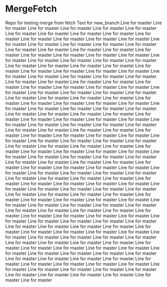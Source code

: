 # MergeFetch
Repo for testing merge from fetch
Text for new_branch
Line for master
Line for master
Line for master
Line for master
Line for master
Line for master
Line for master
Line for master
Line for master
Line for master
Line for master
Line for master
Line for master
Line for master
Line for master
Line for master
Line for master
Line for master
Line for master
Line for master
Line for master
Line for master
Line for master
Line for master
Line for master
Line for master
Line for master
Line for master
Line for master
Line for master
Line for master
Line for master
Line for master
Line for master
Line for master
Line for master
Line for master
Line for master
Line for master
Line for master
Line for master
Line for master
Line for master
Line for master
Line for master
Line for master
Line for master
Line for master
Line for master
Line for master
Line for master
Line for master
Line for master
Line for master
Line for master
Line for master
Line for master
Line for master
Line for master
Line for master
Line for master
Line for master
Line for master
Line for master
Line for master
Line for master
Line for master
Line for master
Line for master
Line for master
Line for master
Line for master
Line for master
Line for master
Line for master
Line for master
Line for master
Line for master
Line for master
Line for master
Line for master
Line for master
Line for master
Line for master
Line for master
Line for master
Line for master
Line for master
Line for master
Line for master
Line for master
Line for master
Line for master
Line for master
Line for master
Line for master
Line for master
Line for master
Line for master
Line for master
Line for master
Line for master
Line for master
Line for master
Line for master
Line for master
Line for master
Line for master
Line for master
Line for master
Line for master
Line for master
Line for master
Line for master
Line for master
Line for master
Line for master
Line for master
Line for master
Line for master
Line for master
Line for master
Line for master
Line for master
Line for master
Line for master
Line for master
Line for master
Line for master
Line for master
Line for master
Line for master
Line for master
Line for master
Line for master
Line for master
Line for master
Line for master
Line for master
Line for master
Line for master
Line for master
Line for master
Line for master
Line for master
Line for master
Line for master
Line for master
Line for master
Line for master
Line for master
Line for master
Line for master
Line for master
Line for master
Line for master
Line for master
Line for master
Line for master
Line for master
Line for master
Line for master
Line for master
Line for master
Line for master
Line for master
Line for master
Line for master
Line for master
Line for master
Line for master
Line for master
Line for master
Line for master
Line for master
Line for master
Line for master
Line for master
Line for master
Line for master
Line for master
Line for master
Line for master
Line for master
Line for master
Line for master
Line for master
Line for master
Line for master
Line for master
Line for master
Line for master
Line for master
Line for master
Line for master
Line for master
Line for master
Line for master
Line for master
Line for master
Line for master
Line for master
Line for master
Line for master
Line for master
Line for master
Line for master
Line for master
Line for master
Line for master
Line for master
Line for master
Line for master
Line for master
Line for master
Line for master
Line for master
Line for master
Line for master
Line for master
Line for master
Line for master
